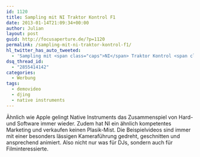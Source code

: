 ```yaml
---
id: 1120
title: Sampling mit NI Traktor Kontrol F1
date: 2013-01-14T21:09:34+00:00
author: Julian
layout: post
guid: http://focusaperture.de/?p=1120
permalink: /sampling-mit-ni-traktor-kontrol-f1/
hl_twitter_has_auto_tweeted:
  - 'Sampling mit <span class="caps">NI</span> Traktor Kontrol <span class="caps">F1</span>: http://focusaperture.de/?p=1120 #focusaperture #F...'
dsq_thread_id:
  - "2855414142"
categories:
  - Werbung
tags:
  - demovideo
  - djing
  - native instruments
---
```

Ähnlich wie Apple gelingt Native Instruments das Zusammenspiel von Hard- und Software immer wieder. Zudem hat NI ein ähnlich kompetentes Marketing und verkaufen keinen Plasik-Mist. Die Beispielvideos sind immer mit einer besonders lässigen Kameraführung gedreht, geschnitten und ansprechend animiert. Also nicht nur was für DJs, sondern auch für Filminteressierte.